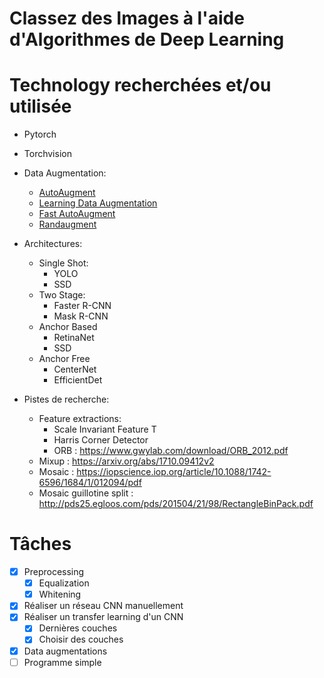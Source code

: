 # Classez des Images à l'aide d'Algorithmes de Deep Learning

# Technology recherchées et/ou utilisée

- Pytorch
- Torchvision

- Data Augmentation:

  - [AutoAugment](https://arxiv.org/pdf/1805.09501.pdf)
  - [Learning Data Augmentation](https://arxiv.org/pdf/1906.11172.pdf)
  - [Fast AutoAugment](https://arxiv.org/pdf/1905.00397.pdf)
  - [Randaugment](https://openaccess.thecvf.com/content_CVPRW_2020/papers/w40/Cubuk_Randaugment_Practical_Automated_Data_Augmentation_With_a_Reduced_Search_Space_CVPRW_2020_paper.pdf)

- Architectures:

  - Single Shot:
    - YOLO
    - SSD
  - Two Stage:
    - Faster R-CNN
    - Mask R-CNN
  - Anchor Based
    - RetinaNet
    - SSD
  - Anchor Free
    - CenterNet
    - EfficientDet

- Pistes de recherche:
  - Feature extractions:
    - Scale Invariant Feature T
    - Harris Corner Detector
    - ORB : https://www.gwylab.com/download/ORB_2012.pdf
  - Mixup : https://arxiv.org/abs/1710.09412v2
  - Mosaic : https://iopscience.iop.org/article/10.1088/1742-6596/1684/1/012094/pdf
  - Mosaic guillotine split : http://pds25.egloos.com/pds/201504/21/98/RectangleBinPack.pdf

# Tâches

- [x] Preprocessing
  - [x] Equalization
  - [x] Whitening
- [x] Réaliser un réseau CNN manuellement
- [x] Réaliser un transfer learning d'un CNN
  - [x] Dernières couches
  - [x] Choisir des couches
- [x] Data augmentations
- [ ] Programme simple
